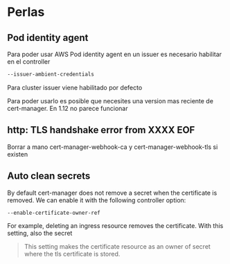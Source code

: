 # Perlas

## Pod identity agent

Para poder usar AWS Pod identity agent en un issuer es necesario habilitar en el controller

```txt
--issuer-ambient-credentials
```

Para cluster issuer viene habilitado por defecto

Para poder usarlo es posible que necesites una version mas reciente de cert-manager. En 1.12 no parece funcionar

## http: TLS handshake error from XXXX EOF

Borrar a mano cert-manager-webhook-ca y cert-manager-webhook-tls si existen

## Auto clean secrets

By default cert-manager does not remove a secret when the certificate is removed. We can enable it with the following controller option:

```txt
--enable-certificate-owner-ref
```

For example, deleting an ingress resource removes the certificate. With this setting, also the secret

> This setting makes the certificate resource as an owner of secret where the tls certificate is stored.
